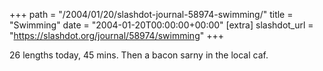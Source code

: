 +++
path = "/2004/01/20/slashdot-journal-58974-swimming/"
title = "Swimming"
date = "2004-01-20T00:00:00+00:00"
[extra]
slashdot_url = "https://slashdot.org/journal/58974/swimming"
+++

<p>26 lengths today, 45 mins. Then a bacon sarny in the local caf.</p>

